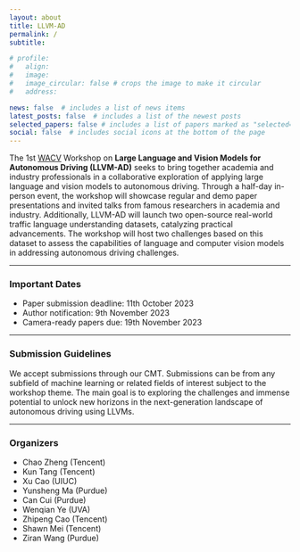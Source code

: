 ```yaml
---
layout: about
title: LLVM-AD
permalink: /
subtitle: 

# profile:
#   align: 
#   image: 
#   image_circular: false # crops the image to make it circular
#   address: 

news: false  # includes a list of news items
latest_posts: false  # includes a list of the newest posts
selected_papers: false # includes a list of papers marked as "selected={true}"
social: false  # includes social icons at the bottom of the page
---
```



<!-- 
Write your biography here. Tell the world about yourself. Link to your favorite [subreddit](http://reddit.com). You can put a picture in, too. The code is already in, just name your picture `prof_pic.jpg` and put it in the `img/` folder.

Put your address / P.O. box / other info right below your picture. You can also disable any of these elements by editing `profile` property of the YAML header of your `_pages/about.md`. Edit `_bibliography/papers.bib` and Jekyll will render your [publications page](/al-folio/publications/) automatically.

Link to your social media connections, too. This theme is set up to use [Font Awesome icons](http://fortawesome.github.io/Font-Awesome/) and [Academicons](https://jpswalsh.github.io/academicons/), like the ones below. Add your Facebook, Twitter, LinkedIn, Google Scholar, or just disable all of them. -->

<!-- ### About LLVM-AD -->
The 1st [WACV](https://wacv2023.thecvf.com/) Workshop on **Large Language and Vision Models for Autonomous Driving (LLVM-AD)** seeks to bring together academia and industry professionals in a collaborative exploration of applying large language and vision models to autonomous driving. Through a half-day in-person event, the workshop will showcase regular and demo paper presentations and invited talks from famous researchers in academia and industry. Additionally, LLVM-AD will launch two open-source real-world traffic language understanding datasets, catalyzing practical advancements. The workshop will host two challenges based on this dataset to assess the capabilities of language and computer vision models in addressing autonomous driving challenges.

----------
### Important Dates

- Paper submission deadline: 11th October 2023
- Author notification: 9th November 2023
- Camera-ready papers due: 19th November 2023
  
<!-- ---------- -->
<!-- ## Keynote Speakers -->

----------
### Submission Guidelines
We accept submissions through our CMT. Submissions can be from any subfield of machine learning or related fields of interest subject to the workshop theme. The main goal is to exploring the challenges and immense potential to unlock new horizons in the next-generation landscape of autonomous driving using LLVMs.

----------
### Organizers

- Chao Zheng (Tencent)
- Kun Tang (Tencent)
- Xu Cao (UIUC)
- Yunsheng Ma (Purdue)
- Can Cui (Purdue)
- Wenqian Ye (UVA)
- Zhipeng Cao (Tencent)
- Shawn Mei (Tencent)
- Ziran Wang (Purdue)

